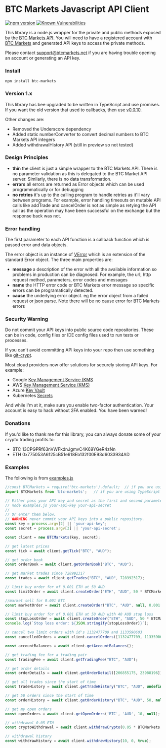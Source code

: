 BTC Markets Javascript API Client
===============
[![npm version](https://badge.fury.io/js/btc-markets.svg)](https://badge.fury.io/js/btc-markets)
[![Known Vulnerabilities](https://snyk.io/test/github/naddison36/btc-markets/badge.svg)](https://snyk.io/test/github/naddison36/btc-markets)

This library is a node.js wrapper for the private and public methods exposed by the [BTC Markets API](https://github.com/BTCMarkets/API).
You will need to have a registered account with [BTC Markets](https://btcmarkets.net) and generated API keys to access the private methods.

Please contact support@btcmarkets.net if you are having trouble opening an account or generating an API key. 

### Install

`npm install btc-markets`

### Version 1.x
This library has bee upgraded to be written in TypeScript and use promises. If you want the old version that used to callbacks, then use [v0.0.10](https://github.com/naddison36/btc-markets/tree/v0.0.10).

Other changes are:
- Removed the Underscore dependency
- Added static numberConverter to convert decimal numbers to BTC Markets API integers
- Added withdrawalHistory API (still in preview so not tested)

### Design Principles
- **thin** the client is just a simple wrapper to the BTC Markets API. There is no parameter validation as this is delegated to the BTC Market API server. Similarly, there is no data transformation.
- **errors** all errors are returned as Error objects which can be used programmatically or for debugging
- **no retries** it's up to the calling program to handle retries as it'll vary between programs. For example, error handling timeouts on mutable API calls like addTrade and cancelOrder is not as simple as retying the API call as the operation may have been successful on the exchange but the response back was not.

### Error handling
The first parameter to each API function is a callback function which is passed error and data objects.

The error object is an instance of [VError](https://github.com/davepacheco/node-verror) which is an extension of the standard Error object.
The three main properties are:
- **message** a description of the error with all the available information so problems in production can be diagnosed. For example, the url, http request method, parameters, error codes and messages
- **name** the HTTP error code or BTC Markets error message so specific errors can be programatically detected.
- **cause** the underlying error object. eg the error object from a failed request or json parse. Note there will be no cause error for BTC Markets errors

### Security Warning
Do not commit your API keys into public source code repositories. These can be in code, config files or IDE config files used to run tests or processes.

If you can't avoid committing API keys into your repo then use something like [git-crypt](https://github.com/AGWA/git-crypt).

Most cloud providers now offer solutions for securely storing API keys. For example:
* Google [Key Management Service (KMS](https://cloud.google.com/kms/)
* AWS [Key Management Service (KMS)](https://aws.amazon.com/kms/)
* Azure [Key Vault](https://azure.microsoft.com/en-au/services/key-vault/)
* Kubernetes [Secrets](https://kubernetes.io/docs/concepts/configuration/secret/)

And while I'm at it, make sure you enable two-factor authentication. Your account is easy to hack without 2FA enabled. You have been warned!

### Donations
If you'd like to thank me for this library, you can always donate some of your crypto trading profits to:
* BTC 13CPGPRf63nVWFkdnJgmvC4K69YGeR4zNn
* ETH 0x775053A6125cB51e618Eb132f00E93d6033934AD

### Examples
The following is from [examples.js](./examples.js)
```javascript
//const BTCMarkets = require('btc-markets').default;  // if you are using JavaScript
import BTCMarkets from 'btc-markets';   // if you are using TypeScript or Babel

// Either pass your API key and secret as the first and second parameters to examples.js. eg
// node examples.js your-api-key your-api-secret
//
// Or enter them below.
// WARNING never commit your API keys into a public repository.
const key = process.argv[2] || 'your-api-key';
const secret = process.argv[3] || 'your-api-secret';

const client = new BTCMarkets(key, secret);

// get latest prices
const tick = await client.getTick("BTC", "AUD");

// get order book
const orderBook = await client.getOrderBook("BTC", "AUD");

// get market trades since 728992317
const trades = await client.getTrades("BTC", "AUD", 728992317);

// limit buy order for of 0.001 ETH at 50 AUD
const limitOrder = await client.createOrder("ETH", "AUD", 50 * BTCMarkets.numberConverter, 0.001 * BTCMarkets.numberConverter, 'Bid', 'Limit', "10001");

//market sell for 0.001 BTC
const marketOrder = await client.createOrder("BTC", "AUD", null, 0.001 * BTCMarkets.numberConverter, 'Ask', 'Market', null);

// limit buy order for of 0.001 ETH at 50 AUD with 40 AUD stop loss
const stopLossOrder = await client.createOrder("ETH", "AUD", 50 * BTCMarkets.numberConverter, 0.001 * BTCMarkets.numberConverter, 'Bid', 'Stop Limit', "10002", 40 * BTCMarkets.numberConverter);
console.log(`Stop loss order: ${JSON.stringify(stopLossOrder)}`);

// cancel two limit orders with id's 1132477709 and 1133590603
const cancelledOrders = await client.cancelOrders([1132477709, 1133590603]);

const accountBalances = await client.getAccountBalances();

// get trading fee for a trading pair
const tradingFee = await client.getTradingFee("BTC", "AUD");

// get order details
const orderDetails = await client.getOrderDetail([206855175, 23988196]);

// get all trades since the start of time
const tradeHistory = await client.getTradeHistory("BTC", "AUD", undefined, null);

// get 50 orders since the start of time
const orderHistory = await client.getOrderHistory("BTC", "AUD", 50, null);

// get my open orders
const openOrders = await client.getOpenOrders('BTC', 'AUD', 10, null);

// withdrawal 0.05 ETH
const cryptoWithdrawal = await client.withdrawCrypto(0.05 * BTCMarkets.numberConverter, "0x775053A6125cB51e618Eb132f00E93d6033934AD", "ETH");

// withdrawal history
const withdrawHistory = await client.withdrawHistory(10, 0, true);
```